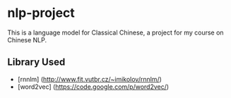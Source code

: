 nlp-project
===========

This is a language model for Classical Chinese, a project for my course on Chinese NLP.




## Library Used

* [rnnlm] (http://www.fit.vutbr.cz/~imikolov/rnnlm/) 
* [word2vec] (https://code.google.com/p/word2vec/)
